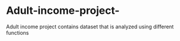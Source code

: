 # Adult-income-project-
Adult income project  contains dataset that is analyzed using different functions 
